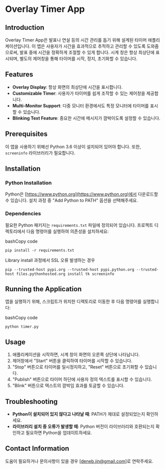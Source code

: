 Overlay Timer App
=================

Introduction
------------

Overlay Timer App은 발표나 연설 등의 시간 관리를 돕기 위해 설계된 타이머 애플리케이션입니다. 이 앱은 사용자가 시간을 효과적으로 추적하고 관리할 수 있도록 도와줌으로써, 발표 중에 시간을 정확하게 조절할 수 있게 합니다. 시계 창은 항상 최상단에 표시되며, 별도의 제어창을 통해 타이머를 시작, 정지, 초기화할 수 있습니다.

Features
--------

*   **Overlay Display**: 항상 화면의 최상단에 시간을 표시합니다.
*   **Customizable Timer**: 사용자가 타이머를 쉽게 조작할 수 있는 제어창을 제공합니다.
*   **Multi-Monitor Support**: 다중 모니터 환경에서도 특정 모니터에 타이머를 표시할 수 있습니다.
*   **Blinking Text Feature**: 중요한 시간에 메시지가 깜박이도록 설정할 수 있습니다.

Prerequisites
-------------

이 앱을 사용하기 위해선 Python 3.6 이상이 설치되어 있어야 합니다. 또한, `screeninfo` 라이브러리가 필요합니다.

Installation
------------

### Python Installation

Python은 [https://www.python.org](https://www.python.org)에서 다운로드할 수 있습니다. 설치 과정 중 "Add Python to PATH" 옵션을 선택해주세요.

### Dependencies

필요한 Python 패키지는 `requirements.txt` 파일에 정의되어 있습니다. 프로젝트 디렉토리에서 다음 명령어를 실행하여 의존성을 설치하세요:

bashCopy code

`pip install -r requirements.txt`

Library install 과정에서 SSL 오류 발생하는 경우

`pip --trusted-host pypi.org --trusted-host pypi.python.org --trusted-host files.pythonhosted.org install tk screeninfo`


Running the Application
-----------------------

앱을 실행하기 위해, 스크립트가 위치한 디렉토리로 이동한 후 다음 명령어를 실행합니다:

bashCopy code

`python timer.py`

Usage
-----

1.  애플리케이션을 시작하면, 시계 창이 화면의 오른쪽 상단에 나타납니다.
2.  제어창에서 "Start" 버튼을 클릭하여 타이머를 시작할 수 있습니다.
3.  "Stop" 버튼으로 타이머를 일시정지하고, "Reset" 버튼으로 초기화할 수 있습니다.
4.  "Publish" 버튼으로 타이머 하단에 사용자 정의 텍스트를 표시할 수 있습니다.
5.  "Blink" 버튼으로 텍스트의 깜박임 효과를 토글할 수 있습니다.

Troubleshooting
---------------

*   **Python이 설치되어 있지 않다고 나타날 때**: PATH가 제대로 설정되었는지 확인하세요.
*   **라이브러리 설치 중 오류가 발생할 때**: Python 버전이 라이브러리와 호환되는지 확인하고 필요하면 Python을 업데이트하세요.

Contact Information
-------------------

도움이 필요하거나 문의사항이 있을 경우  \[deneb.jin@gmail.com\]로 연락주세요.